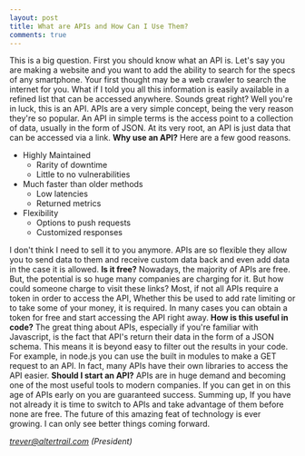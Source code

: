 ```yaml
---
layout: post
title: What are APIs and How Can I Use Them?
comments: true
---
```


This is a big question. First you should know what an API is. Let's say you are making a website and you want to add the ability to search for the specs of any smartphone. Your first thought may be a web crawler to search the internet for you. What if I told you all this information is easily available in a refined list that can be accessed anywhere. Sounds great right? Well you're in luck, this is an API. APIs are a very simple concept, being the very reason they're so popular. An API in simple terms is the access point to a collection of data, usually in the form of JSON. At its very root, an API is just data that can be accessed via a link. **Why use an API?** Here are a few good reasons.
- Highly Maintained 
    - Rarity of downtime
    - Little to no vulnerabilities
- Much faster than older methods
    - Low latencies 
    - Returned metrics
- Flexibility
    - Options to push requests
    - Customized responses

I don't think I need to sell it to you anymore. APIs are so flexible they allow you to send data to them and receive custom data back and even add data in the case it is allowed. **Is it free?** Nowadays, the majority of APIs are free. But, the potential is so huge many companies are charging for it. But how could someone charge to visit these links? Most, if not all APIs require a token in order to access the API, Whether this be used to add rate limiting or to take some of your money, it is required. In many cases you can obtain a token for free and start accessing the API right away. **How is this useful in code?** The great thing about APIs, especially if you're familiar with Javascript, is the fact that API's return their data in the form of a JSON schema. This means it is beyond easy to filter out the results in your code. For example, in node.js you can use the built in modules to make a GET request to an API. In fact, many APIs have their own libraries to access the API easier. **Should I start an API?** APIs are in huge demand and becoming one of the most useful tools to modern companies. If you can get in on this age of APIs early on you are guaranteed success. Summing up, If you have not already it is time to switch to APIs and take advantage of them before none are free. The future of this amazing feat of technology is ever growing. I can only see better things coming forward. 


*trever@altertrail.com (President)*
